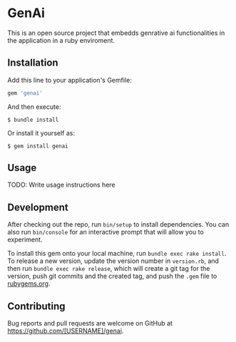 # GenAi

This is an open source project that embedds genrative ai functionalities in the application in a ruby enviroment.


## Installation

Add this line to your application's Gemfile:

```ruby
gem 'genai'
```

And then execute:

    $ bundle install

Or install it yourself as:

    $ gem install genai

## Usage

TODO: Write usage instructions here

## Development

After checking out the repo, run `bin/setup` to install dependencies. You can also run `bin/console` for an interactive prompt that will allow you to experiment.

To install this gem onto your local machine, run `bundle exec rake install`. To release a new version, update the version number in `version.rb`, and then run `bundle exec rake release`, which will create a git tag for the version, push git commits and the created tag, and push the `.gem` file to [rubygems.org](https://rubygems.org).

## Contributing

Bug reports and pull requests are welcome on GitHub at https://github.com/[USERNAME]/genai.
